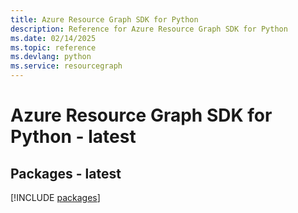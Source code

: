 ```yaml
---
title: Azure Resource Graph SDK for Python
description: Reference for Azure Resource Graph SDK for Python
ms.date: 02/14/2025
ms.topic: reference
ms.devlang: python
ms.service: resourcegraph
---
```

# Azure Resource Graph SDK for Python - latest
## Packages - latest
[!INCLUDE [packages](resource-graph-index.md)]